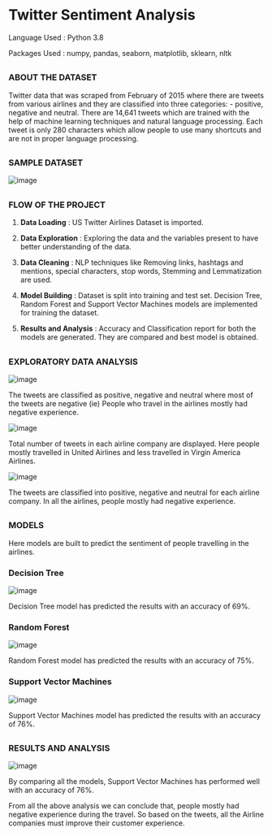 # Twitter Sentiment Analysis

Language Used : Python 3.8

Packages Used : numpy, pandas, seaborn, matplotlib, sklearn, nltk

##
### ABOUT THE DATASET
Twitter data that was scraped from February of 2015 where there are tweets from various airlines and they are classified into three categories: - positive, negative and neutral. There are 14,641 tweets which are trained with the help of machine learning techniques and natural language processing. Each tweet is only 280 characters which allow people to use many shortcuts and are not in proper language processing.

##
### SAMPLE DATASET
![image](https://user-images.githubusercontent.com/80042740/117542865-10b6ba80-b038-11eb-8087-a5bd6178aac8.png)

##
### FLOW OF THE PROJECT
1) **Data Loading** : US Twitter Airlines Dataset is imported.

2) **Data Exploration** : Exploring the data and the variables present to have better understanding  of the data.

3) **Data Cleaning** : NLP techniques like Removing links, hashtags and mentions, special characters, stop words, Stemming and Lemmatization are used.

4) **Model Building** : Dataset is split into training and test set. Decision Tree, Random Forest and Support Vector Machines models are implemented for training the dataset.

5) **Results and Analysis** : Accuracy and Classification report for both the models are generated. They are compared and best model is obtained.

##
### EXPLORATORY DATA ANALYSIS
![image](https://user-images.githubusercontent.com/80042740/117543030-bd913780-b038-11eb-9e10-c891741a25d8.png)

The tweets are classified as positive, negative and neutral where most of the tweets are negative (ie) People who travel in the airlines mostly had negative experience.

![image](https://user-images.githubusercontent.com/80042740/117543516-d4388e00-b03a-11eb-9a58-49879e674692.png)

Total number of tweets in each airline company are displayed. Here people mostly travelled in United Airlines and less travelled in Virgin America Airlines.

![image](https://user-images.githubusercontent.com/80042740/117543047-cb46bd00-b038-11eb-8fbe-672eb83a3687.png)

The tweets are classified into positive, negative and neutral for each airline company. In all the airlines, people mostly had negative experience.

##
### MODELS
Here models are built to predict the sentiment of people travelling in the airlines.

### Decision Tree
![image](https://user-images.githubusercontent.com/80042740/117543663-6345a600-b03b-11eb-9b7d-71b1f4bd5836.png)

Decision Tree model has predicted the results with an accuracy of 69%.

### Random Forest
![image](https://user-images.githubusercontent.com/80042740/117543671-6b054a80-b03b-11eb-9a85-88296880c7ee.png)

Random Forest model has predicted the results with an accuracy of 75%.

### Support Vector Machines
![image](https://user-images.githubusercontent.com/80042740/117543677-722c5880-b03b-11eb-9d77-d783e87d69fb.png)

Support Vector Machines model has predicted the results with an accuracy of 76%.

##
### RESULTS AND ANALYSIS
![image](https://user-images.githubusercontent.com/80042740/117543130-1d87de00-b039-11eb-85f2-7bdf50804fe6.png)

By comparing all the models, Support Vector Machines has performed well with an accuracy of 76%.

From all the above analysis we can conclude that, people mostly had negative experience during the travel. So based on the tweets, all the Airline companies must improve their customer experience.

